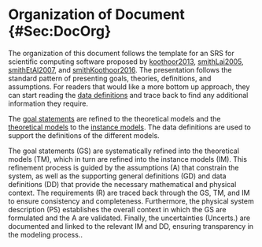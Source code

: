 # Organization of Document {#Sec:DocOrg}

The organization of this document follows the template for an SRS for scientific computing software proposed by [koothoor2013](./SecReferences.md#koothoor2013), [smithLai2005](./SecReferences.md#smithLai2005), [smithEtAl2007](./SecReferences.md#smithEtAl2007), and [smithKoothoor2016](./SecReferences.md#smithKoothoor2016). The presentation follows the standard pattern of presenting goals, theories, definitions, and assumptions. For readers that would like a more bottom up approach, they can start reading the [data definitions](./SecIMs.md#Sec:IMs) and trace back to find any additional information they require.

The [goal statements](./SecGoalStmt.md#Sec:GoalStmt) are refined to the theoretical models and the [theoretical models](./SecTMs.md#Sec:TMs) to the [instance models](./SecIMs.md#Sec:IMs). The data definitions are used to support the definitions of the different models.

The goal statements (GS) are systematically refined into the theoretical models (TM), which in turn are refined into the instance models (IM). This refinement process is guided by the assumptions (A) that constrain the system, as well as the supporting general definitions (GD) and data definitions (DD) that provide the necessary mathematical and physical context. The requirements (R) are traced back through the GS, TM, and IM to ensure consistency and completeness. Furthermore, the physical system description (PS) establishes the overall context in which the GS are formulated and the A are validated. Finally, the uncertainties (Uncerts.) are documented and linked to the relevant IM and DD, ensuring transparency in the modeling process..

